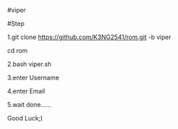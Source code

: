 #viper

#Step

1.git clone https://github.com/K3NG2541/rom.git -b viper

cd rom

2.bash viper.sh

3.enter Username

4.enter Email

5.wait done......

Good Luck;)